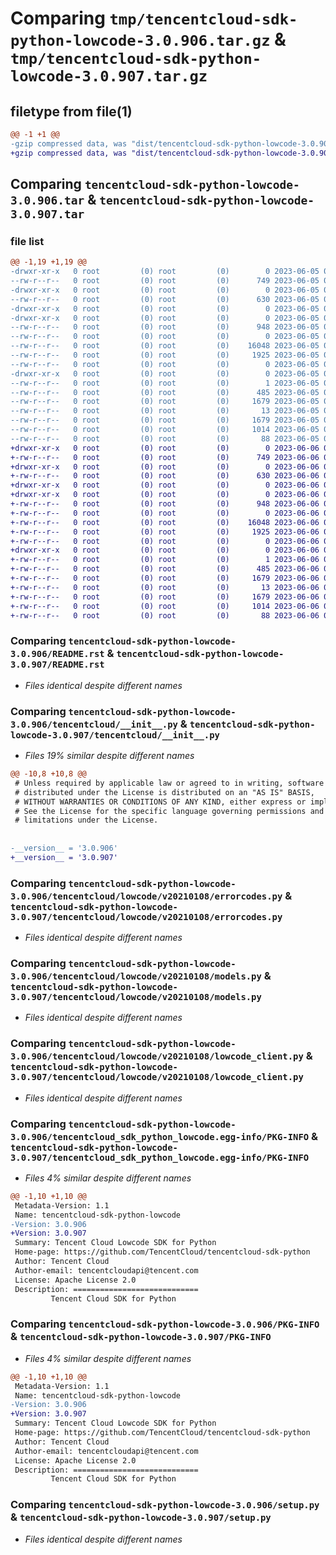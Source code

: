 # Comparing `tmp/tencentcloud-sdk-python-lowcode-3.0.906.tar.gz` & `tmp/tencentcloud-sdk-python-lowcode-3.0.907.tar.gz`

## filetype from file(1)

```diff
@@ -1 +1 @@
-gzip compressed data, was "dist/tencentcloud-sdk-python-lowcode-3.0.906.tar", last modified: Mon Jun  5 00:37:51 2023, max compression
+gzip compressed data, was "dist/tencentcloud-sdk-python-lowcode-3.0.907.tar", last modified: Tue Jun  6 02:30:02 2023, max compression
```

## Comparing `tencentcloud-sdk-python-lowcode-3.0.906.tar` & `tencentcloud-sdk-python-lowcode-3.0.907.tar`

### file list

```diff
@@ -1,19 +1,19 @@
-drwxr-xr-x   0 root         (0) root         (0)        0 2023-06-05 00:37:51.000000 tencentcloud-sdk-python-lowcode-3.0.906/
--rw-r--r--   0 root         (0) root         (0)      749 2023-06-05 00:37:51.000000 tencentcloud-sdk-python-lowcode-3.0.906/README.rst
-drwxr-xr-x   0 root         (0) root         (0)        0 2023-06-05 00:37:51.000000 tencentcloud-sdk-python-lowcode-3.0.906/tencentcloud/
--rw-r--r--   0 root         (0) root         (0)      630 2023-06-05 00:37:51.000000 tencentcloud-sdk-python-lowcode-3.0.906/tencentcloud/__init__.py
-drwxr-xr-x   0 root         (0) root         (0)        0 2023-06-05 00:37:51.000000 tencentcloud-sdk-python-lowcode-3.0.906/tencentcloud/lowcode/
-drwxr-xr-x   0 root         (0) root         (0)        0 2023-06-05 00:37:51.000000 tencentcloud-sdk-python-lowcode-3.0.906/tencentcloud/lowcode/v20210108/
--rw-r--r--   0 root         (0) root         (0)      948 2023-06-05 00:37:51.000000 tencentcloud-sdk-python-lowcode-3.0.906/tencentcloud/lowcode/v20210108/errorcodes.py
--rw-r--r--   0 root         (0) root         (0)        0 2023-06-05 00:37:51.000000 tencentcloud-sdk-python-lowcode-3.0.906/tencentcloud/lowcode/v20210108/__init__.py
--rw-r--r--   0 root         (0) root         (0)    16048 2023-06-05 00:37:51.000000 tencentcloud-sdk-python-lowcode-3.0.906/tencentcloud/lowcode/v20210108/models.py
--rw-r--r--   0 root         (0) root         (0)     1925 2023-06-05 00:37:51.000000 tencentcloud-sdk-python-lowcode-3.0.906/tencentcloud/lowcode/v20210108/lowcode_client.py
--rw-r--r--   0 root         (0) root         (0)        0 2023-06-05 00:37:51.000000 tencentcloud-sdk-python-lowcode-3.0.906/tencentcloud/lowcode/__init__.py
-drwxr-xr-x   0 root         (0) root         (0)        0 2023-06-05 00:37:51.000000 tencentcloud-sdk-python-lowcode-3.0.906/tencentcloud_sdk_python_lowcode.egg-info/
--rw-r--r--   0 root         (0) root         (0)        1 2023-06-05 00:37:51.000000 tencentcloud-sdk-python-lowcode-3.0.906/tencentcloud_sdk_python_lowcode.egg-info/dependency_links.txt
--rw-r--r--   0 root         (0) root         (0)      485 2023-06-05 00:37:51.000000 tencentcloud-sdk-python-lowcode-3.0.906/tencentcloud_sdk_python_lowcode.egg-info/SOURCES.txt
--rw-r--r--   0 root         (0) root         (0)     1679 2023-06-05 00:37:51.000000 tencentcloud-sdk-python-lowcode-3.0.906/tencentcloud_sdk_python_lowcode.egg-info/PKG-INFO
--rw-r--r--   0 root         (0) root         (0)       13 2023-06-05 00:37:51.000000 tencentcloud-sdk-python-lowcode-3.0.906/tencentcloud_sdk_python_lowcode.egg-info/top_level.txt
--rw-r--r--   0 root         (0) root         (0)     1679 2023-06-05 00:37:51.000000 tencentcloud-sdk-python-lowcode-3.0.906/PKG-INFO
--rw-r--r--   0 root         (0) root         (0)     1014 2023-06-05 00:37:51.000000 tencentcloud-sdk-python-lowcode-3.0.906/setup.py
--rw-r--r--   0 root         (0) root         (0)       88 2023-06-05 00:37:51.000000 tencentcloud-sdk-python-lowcode-3.0.906/setup.cfg
+drwxr-xr-x   0 root         (0) root         (0)        0 2023-06-06 02:30:02.000000 tencentcloud-sdk-python-lowcode-3.0.907/
+-rw-r--r--   0 root         (0) root         (0)      749 2023-06-06 02:30:02.000000 tencentcloud-sdk-python-lowcode-3.0.907/README.rst
+drwxr-xr-x   0 root         (0) root         (0)        0 2023-06-06 02:30:02.000000 tencentcloud-sdk-python-lowcode-3.0.907/tencentcloud/
+-rw-r--r--   0 root         (0) root         (0)      630 2023-06-06 02:30:02.000000 tencentcloud-sdk-python-lowcode-3.0.907/tencentcloud/__init__.py
+drwxr-xr-x   0 root         (0) root         (0)        0 2023-06-06 02:30:02.000000 tencentcloud-sdk-python-lowcode-3.0.907/tencentcloud/lowcode/
+drwxr-xr-x   0 root         (0) root         (0)        0 2023-06-06 02:30:02.000000 tencentcloud-sdk-python-lowcode-3.0.907/tencentcloud/lowcode/v20210108/
+-rw-r--r--   0 root         (0) root         (0)      948 2023-06-06 02:30:02.000000 tencentcloud-sdk-python-lowcode-3.0.907/tencentcloud/lowcode/v20210108/errorcodes.py
+-rw-r--r--   0 root         (0) root         (0)        0 2023-06-06 02:30:02.000000 tencentcloud-sdk-python-lowcode-3.0.907/tencentcloud/lowcode/v20210108/__init__.py
+-rw-r--r--   0 root         (0) root         (0)    16048 2023-06-06 02:30:02.000000 tencentcloud-sdk-python-lowcode-3.0.907/tencentcloud/lowcode/v20210108/models.py
+-rw-r--r--   0 root         (0) root         (0)     1925 2023-06-06 02:30:02.000000 tencentcloud-sdk-python-lowcode-3.0.907/tencentcloud/lowcode/v20210108/lowcode_client.py
+-rw-r--r--   0 root         (0) root         (0)        0 2023-06-06 02:30:02.000000 tencentcloud-sdk-python-lowcode-3.0.907/tencentcloud/lowcode/__init__.py
+drwxr-xr-x   0 root         (0) root         (0)        0 2023-06-06 02:30:02.000000 tencentcloud-sdk-python-lowcode-3.0.907/tencentcloud_sdk_python_lowcode.egg-info/
+-rw-r--r--   0 root         (0) root         (0)        1 2023-06-06 02:30:02.000000 tencentcloud-sdk-python-lowcode-3.0.907/tencentcloud_sdk_python_lowcode.egg-info/dependency_links.txt
+-rw-r--r--   0 root         (0) root         (0)      485 2023-06-06 02:30:02.000000 tencentcloud-sdk-python-lowcode-3.0.907/tencentcloud_sdk_python_lowcode.egg-info/SOURCES.txt
+-rw-r--r--   0 root         (0) root         (0)     1679 2023-06-06 02:30:02.000000 tencentcloud-sdk-python-lowcode-3.0.907/tencentcloud_sdk_python_lowcode.egg-info/PKG-INFO
+-rw-r--r--   0 root         (0) root         (0)       13 2023-06-06 02:30:02.000000 tencentcloud-sdk-python-lowcode-3.0.907/tencentcloud_sdk_python_lowcode.egg-info/top_level.txt
+-rw-r--r--   0 root         (0) root         (0)     1679 2023-06-06 02:30:02.000000 tencentcloud-sdk-python-lowcode-3.0.907/PKG-INFO
+-rw-r--r--   0 root         (0) root         (0)     1014 2023-06-06 02:30:02.000000 tencentcloud-sdk-python-lowcode-3.0.907/setup.py
+-rw-r--r--   0 root         (0) root         (0)       88 2023-06-06 02:30:02.000000 tencentcloud-sdk-python-lowcode-3.0.907/setup.cfg
```

### Comparing `tencentcloud-sdk-python-lowcode-3.0.906/README.rst` & `tencentcloud-sdk-python-lowcode-3.0.907/README.rst`

 * *Files identical despite different names*

### Comparing `tencentcloud-sdk-python-lowcode-3.0.906/tencentcloud/__init__.py` & `tencentcloud-sdk-python-lowcode-3.0.907/tencentcloud/__init__.py`

 * *Files 19% similar despite different names*

```diff
@@ -10,8 +10,8 @@
 # Unless required by applicable law or agreed to in writing, software
 # distributed under the License is distributed on an "AS IS" BASIS,
 # WITHOUT WARRANTIES OR CONDITIONS OF ANY KIND, either express or implied.
 # See the License for the specific language governing permissions and
 # limitations under the License.
 
 
-__version__ = '3.0.906'
+__version__ = '3.0.907'
```

### Comparing `tencentcloud-sdk-python-lowcode-3.0.906/tencentcloud/lowcode/v20210108/errorcodes.py` & `tencentcloud-sdk-python-lowcode-3.0.907/tencentcloud/lowcode/v20210108/errorcodes.py`

 * *Files identical despite different names*

### Comparing `tencentcloud-sdk-python-lowcode-3.0.906/tencentcloud/lowcode/v20210108/models.py` & `tencentcloud-sdk-python-lowcode-3.0.907/tencentcloud/lowcode/v20210108/models.py`

 * *Files identical despite different names*

### Comparing `tencentcloud-sdk-python-lowcode-3.0.906/tencentcloud/lowcode/v20210108/lowcode_client.py` & `tencentcloud-sdk-python-lowcode-3.0.907/tencentcloud/lowcode/v20210108/lowcode_client.py`

 * *Files identical despite different names*

### Comparing `tencentcloud-sdk-python-lowcode-3.0.906/tencentcloud_sdk_python_lowcode.egg-info/PKG-INFO` & `tencentcloud-sdk-python-lowcode-3.0.907/tencentcloud_sdk_python_lowcode.egg-info/PKG-INFO`

 * *Files 4% similar despite different names*

```diff
@@ -1,10 +1,10 @@
 Metadata-Version: 1.1
 Name: tencentcloud-sdk-python-lowcode
-Version: 3.0.906
+Version: 3.0.907
 Summary: Tencent Cloud Lowcode SDK for Python
 Home-page: https://github.com/TencentCloud/tencentcloud-sdk-python
 Author: Tencent Cloud
 Author-email: tencentcloudapi@tencent.com
 License: Apache License 2.0
 Description: ============================
         Tencent Cloud SDK for Python
```

### Comparing `tencentcloud-sdk-python-lowcode-3.0.906/PKG-INFO` & `tencentcloud-sdk-python-lowcode-3.0.907/PKG-INFO`

 * *Files 4% similar despite different names*

```diff
@@ -1,10 +1,10 @@
 Metadata-Version: 1.1
 Name: tencentcloud-sdk-python-lowcode
-Version: 3.0.906
+Version: 3.0.907
 Summary: Tencent Cloud Lowcode SDK for Python
 Home-page: https://github.com/TencentCloud/tencentcloud-sdk-python
 Author: Tencent Cloud
 Author-email: tencentcloudapi@tencent.com
 License: Apache License 2.0
 Description: ============================
         Tencent Cloud SDK for Python
```

### Comparing `tencentcloud-sdk-python-lowcode-3.0.906/setup.py` & `tencentcloud-sdk-python-lowcode-3.0.907/setup.py`

 * *Files identical despite different names*

